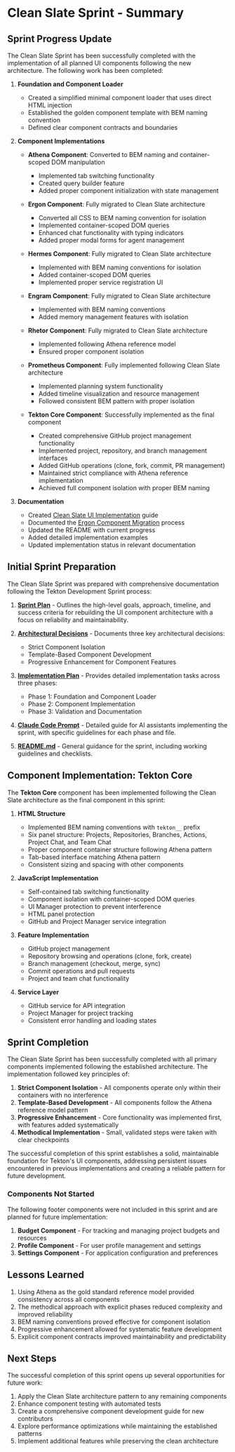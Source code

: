 # Clean Slate Sprint - Summary

## Sprint Progress Update

The Clean Slate Sprint has been successfully completed with the implementation of all planned UI components following the new architecture. The following work has been completed:

1. **Foundation and Component Loader**
   - Created a simplified minimal component loader that uses direct HTML injection
   - Established the golden component template with BEM naming convention
   - Defined clear component contracts and boundaries

2. **Component Implementations**
   - **Athena Component**: Converted to BEM naming and container-scoped DOM manipulation
     - Implemented tab switching functionality
     - Created query builder feature
     - Added proper component initialization with state management

   - **Ergon Component**: Fully migrated to Clean Slate architecture
     - Converted all CSS to BEM naming convention for isolation
     - Implemented container-scoped DOM queries
     - Enhanced chat functionality with typing indicators
     - Added proper modal forms for agent management

   - **Hermes Component**: Fully migrated to Clean Slate architecture
     - Implemented with BEM naming conventions for isolation
     - Added container-scoped DOM queries
     - Implemented proper service registration UI

   - **Engram Component**: Fully migrated to Clean Slate architecture
     - Implemented with BEM naming conventions
     - Added memory management features with isolation

   - **Rhetor Component**: Fully migrated to Clean Slate architecture
     - Implemented following Athena reference model
     - Ensured proper component isolation

   - **Prometheus Component**: Fully implemented following Clean Slate architecture
     - Implemented planning system functionality
     - Added timeline visualization and resource management
     - Followed consistent BEM pattern with proper isolation

   - **Tekton Core Component**: Successfully implemented as the final component
     - Created comprehensive GitHub project management functionality
     - Implemented project, repository, and branch management interfaces
     - Added GitHub operations (clone, fork, commit, PR management)
     - Maintained strict compliance with Athena reference implementation
     - Achieved full component isolation with proper BEM naming

3. **Documentation**
   - Created [Clean Slate UI Implementation](CleanSlateUIImplementation.md) guide
   - Documented the [Ergon Component Migration](ErgonComponentMigration.md) process
   - Updated the README with current progress
   - Added detailed implementation examples
   - Updated implementation status in relevant documentation

## Initial Sprint Preparation

The Clean Slate Sprint was prepared with comprehensive documentation following the Tekton Development Sprint process:

1. **[Sprint Plan](SprintPlan.md)** - Outlines the high-level goals, approach, timeline, and success criteria for rebuilding the UI component architecture with a focus on reliability and maintainability.

2. **[Architectural Decisions](ArchitecturalDecisions.md)** - Documents three key architectural decisions:
   - Strict Component Isolation
   - Template-Based Component Development
   - Progressive Enhancement for Component Features

3. **[Implementation Plan](ImplementationPlan.md)** - Provides detailed implementation tasks across three phases:
   - Phase 1: Foundation and Component Loader
   - Phase 2: Component Implementation
   - Phase 3: Validation and Documentation

4. **[Claude Code Prompt](ClaudeCodePrompt.md)** - Detailed guide for AI assistants implementing the sprint, with specific guidelines for each phase and file.

5. **[README.md](README.md)** - General guidance for the sprint, including working guidelines and checklists.

## Component Implementation: Tekton Core

The **Tekton Core** component has been implemented following the Clean Slate architecture as the final component in this sprint:

1. **HTML Structure**
   - Implemented BEM naming conventions with `tekton__` prefix
   - Six panel structure: Projects, Repositories, Branches, Actions, Project Chat, and Team Chat
   - Proper component container structure following Athena pattern
   - Tab-based interface matching Athena pattern
   - Consistent sizing and spacing with other components

2. **JavaScript Implementation**
   - Self-contained tab switching functionality
   - Component isolation with container-scoped DOM queries
   - UI Manager protection to prevent interference
   - HTML panel protection
   - GitHub and Project Manager service integration

3. **Feature Implementation**
   - GitHub project management
   - Repository browsing and operations (clone, fork, create)
   - Branch management (checkout, merge, sync)
   - Commit operations and pull requests
   - Project and team chat functionality

4. **Service Layer**
   - GitHub service for API integration
   - Project Manager for project tracking
   - Consistent error handling and loading states

## Sprint Completion

The Clean Slate Sprint has been successfully completed with all primary components implemented following the established architecture. The implementation followed key principles of:

1. **Strict Component Isolation** - All components operate only within their containers with no interference
2. **Template-Based Development** - All components follow the Athena reference model pattern
3. **Progressive Enhancement** - Core functionality was implemented first, with features added systematically
4. **Methodical Implementation** - Small, validated steps were taken with clear checkpoints

The successful completion of this sprint establishes a solid, maintainable foundation for Tekton's UI components, addressing persistent issues encountered in previous implementations and creating a reliable pattern for future development.

### Components Not Started

The following footer components were not included in this sprint and are planned for future implementation:

1. **Budget Component** - For tracking and managing project budgets and resources
2. **Profile Component** - For user profile management and settings
3. **Settings Component** - For application configuration and preferences

## Lessons Learned

1. Using Athena as the gold standard reference model provided consistency across all components
2. The methodical approach with explicit phases reduced complexity and improved reliability
3. BEM naming conventions proved effective for component isolation
4. Progressive enhancement allowed for systematic feature development
5. Explicit component contracts improved maintainability and predictability

## Next Steps

The successful completion of this sprint opens up several opportunities for future work:

1. Apply the Clean Slate architecture pattern to any remaining components
2. Enhance component testing with automated tests
3. Create a comprehensive component development guide for new contributors
4. Explore performance optimizations while maintaining the established patterns
5. Implement additional features while preserving the clean architecture